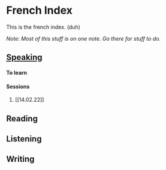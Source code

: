 # French Index
This is the french index. (duh)

*Note: Most of this stuff is on one note. Go there for stuff to do.*

## [Speaking](Speaking.md)

#### To learn

#### Sessions
1. [[14.02.22]]


## Reading

## Listening

## Writing


